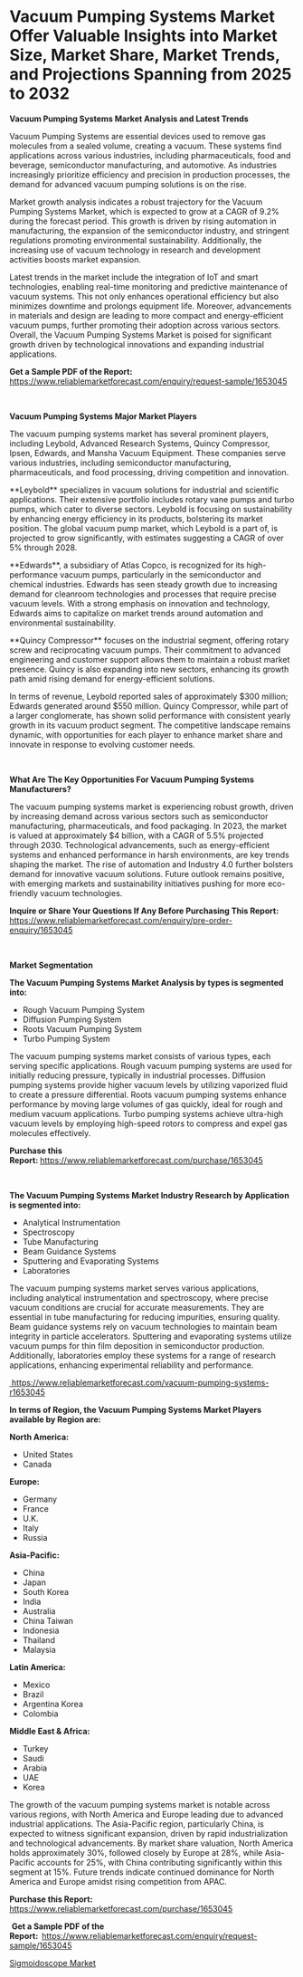 <p><h1>Vacuum Pumping Systems Market Offer Valuable Insights into Market Size, Market Share, Market Trends, and Projections Spanning from 2025 to 2032</h1></p><p><strong>Vacuum Pumping Systems Market Analysis and Latest Trends</strong></p>
<p><p>Vacuum Pumping Systems are essential devices used to remove gas molecules from a sealed volume, creating a vacuum. These systems find applications across various industries, including pharmaceuticals, food and beverage, semiconductor manufacturing, and automotive. As industries increasingly prioritize efficiency and precision in production processes, the demand for advanced vacuum pumping solutions is on the rise.</p><p>Market growth analysis indicates a robust trajectory for the Vacuum Pumping Systems Market, which is expected to grow at a CAGR of 9.2% during the forecast period. This growth is driven by rising automation in manufacturing, the expansion of the semiconductor industry, and stringent regulations promoting environmental sustainability. Additionally, the increasing use of vacuum technology in research and development activities boosts market expansion.</p><p>Latest trends in the market include the integration of IoT and smart technologies, enabling real-time monitoring and predictive maintenance of vacuum systems. This not only enhances operational efficiency but also minimizes downtime and prolongs equipment life. Moreover, advancements in materials and design are leading to more compact and energy-efficient vacuum pumps, further promoting their adoption across various sectors. Overall, the Vacuum Pumping Systems Market is poised for significant growth driven by technological innovations and expanding industrial applications.</p></p>
<p><strong>Get a Sample PDF of the Report:&nbsp;</strong> <a href="https://www.reliablemarketforecast.com/enquiry/request-sample/1653045?utm_campaign=3081&utm_medium=2&utm_source=Github&utm_content=ia&utm_term=05032025&utm_id=vacuum-pumping-systems">https://www.reliablemarketforecast.com/enquiry/request-sample/1653045</a></p>
<p>&nbsp;</p>
<p><strong>Vacuum Pumping Systems Major Market Players</strong></p>
<p><p>The vacuum pumping systems market has several prominent players, including Leybold, Advanced Research Systems, Quincy Compressor, Ipsen, Edwards, and Mansha Vacuum Equipment. These companies serve various industries, including semiconductor manufacturing, pharmaceuticals, and food processing, driving competition and innovation.</p><p>**Leybold** specializes in vacuum solutions for industrial and scientific applications. Their extensive portfolio includes rotary vane pumps and turbo pumps, which cater to diverse sectors. Leybold is focusing on sustainability by enhancing energy efficiency in its products, bolstering its market position. The global vacuum pump market, which Leybold is a part of, is projected to grow significantly, with estimates suggesting a CAGR of over 5% through 2028.</p><p>**Edwards**, a subsidiary of Atlas Copco, is recognized for its high-performance vacuum pumps, particularly in the semiconductor and chemical industries. Edwards has seen steady growth due to increasing demand for cleanroom technologies and processes that require precise vacuum levels. With a strong emphasis on innovation and technology, Edwards aims to capitalize on market trends around automation and environmental sustainability.</p><p>**Quincy Compressor** focuses on the industrial segment, offering rotary screw and reciprocating vacuum pumps. Their commitment to advanced engineering and customer support allows them to maintain a robust market presence. Quincy is also expanding into new sectors, enhancing its growth path amid rising demand for energy-efficient solutions.</p><p>In terms of revenue, Leybold reported sales of approximately $300 million; Edwards generated around $550 million. Quincy Compressor, while part of a larger conglomerate, has shown solid performance with consistent yearly growth in its vacuum product segment. The competitive landscape remains dynamic, with opportunities for each player to enhance market share and innovate in response to evolving customer needs.</p></p>
<p>&nbsp;</p>
<p><strong>What Are The Key Opportunities For Vacuum Pumping Systems Manufacturers?</strong></p>
<p><p>The vacuum pumping systems market is experiencing robust growth, driven by increasing demand across various sectors such as semiconductor manufacturing, pharmaceuticals, and food packaging. In 2023, the market is valued at approximately $4 billion, with a CAGR of 5.5% projected through 2030. Technological advancements, such as energy-efficient systems and enhanced performance in harsh environments, are key trends shaping the market. The rise of automation and Industry 4.0 further bolsters demand for innovative vacuum solutions. Future outlook remains positive, with emerging markets and sustainability initiatives pushing for more eco-friendly vacuum technologies.</p></p>
<p><strong>Inquire or Share Your Questions If Any Before Purchasing This Report:</strong> <a href="https://www.reliablemarketforecast.com/enquiry/pre-order-enquiry/1653045?utm_campaign=3081&utm_medium=2&utm_source=Github&utm_content=ia&utm_term=05032025&utm_id=vacuum-pumping-systems">https://www.reliablemarketforecast.com/enquiry/pre-order-enquiry/1653045</a></p>
<p>&nbsp;</p>
<p><strong>Market Segmentation</strong></p>
<p><strong>The Vacuum Pumping Systems Market Analysis by types is segmented into:</strong></p>
<p><ul><li>Rough Vacuum Pumping System</li><li>Diffusion Pumping System</li><li>Roots Vacuum Pumping System</li><li>Turbo Pumping System</li></ul></p>
<p><p>The vacuum pumping systems market consists of various types, each serving specific applications. Rough vacuum pumping systems are used for initially reducing pressure, typically in industrial processes. Diffusion pumping systems provide higher vacuum levels by utilizing vaporized fluid to create a pressure differential. Roots vacuum pumping systems enhance performance by moving large volumes of gas quickly, ideal for rough and medium vacuum applications. Turbo pumping systems achieve ultra-high vacuum levels by employing high-speed rotors to compress and expel gas molecules effectively.</p></p>
<p><strong>Purchase this Report:&nbsp;</strong><a href="https://www.reliablemarketforecast.com/purchase/1653045?utm_campaign=3081&utm_medium=2&utm_source=Github&utm_content=ia&utm_term=05032025&utm_id=vacuum-pumping-systems">https://www.reliablemarketforecast.com/purchase/1653045</a></p>
<p>&nbsp;</p>
<p><strong>The Vacuum Pumping Systems Market Industry Research by Application is segmented into:</strong></p>
<p><ul><li>Analytical Instrumentation</li><li>Spectroscopy</li><li>Tube Manufacturing</li><li>Beam Guidance Systems</li><li>Sputtering and Evaporating Systems</li><li>Laboratories</li></ul></p>
<p><p>The vacuum pumping systems market serves various applications, including analytical instrumentation and spectroscopy, where precise vacuum conditions are crucial for accurate measurements. They are essential in tube manufacturing for reducing impurities, ensuring quality. Beam guidance systems rely on vacuum technologies to maintain beam integrity in particle accelerators. Sputtering and evaporating systems utilize vacuum pumps for thin film deposition in semiconductor production. Additionally, laboratories employ these systems for a range of research applications, enhancing experimental reliability and performance.</p></p>
<p><a href="https://www.reliablemarketforecast.com/vacuum-pumping-systems-r1653045?utm_campaign=3081&utm_medium=2&utm_source=Github&utm_content=ia&utm_term=05032025&utm_id=vacuum-pumping-systems">&nbsp;https://www.reliablemarketforecast.com/vacuum-pumping-systems-r1653045</a></p>
<p><strong>In terms of Region, the Vacuum Pumping Systems Market Players available by Region are:</strong></p>
<p>
    <p> <strong> North America: </strong>
        <ul>
            <li>United States</li>
            <li>Canada</li>
        </ul>
        </p> 
    <p> <strong> Europe: </strong>
        <ul>
            <li>Germany</li>
            <li>France</li>
            <li>U.K.</li>
            <li>Italy</li>
            <li>Russia</li>
        </ul>
        </p> 
    <p> <strong> Asia-Pacific: </strong>
        <ul>
            <li>China</li>
            <li>Japan</li>
            <li>South Korea</li>
            <li>India</li>
            <li>Australia</li>
            <li>China Taiwan</li>
            <li>Indonesia</li>
            <li>Thailand</li>
            <li>Malaysia</li>
        </ul>
        </p> 
    <p> <strong> Latin America: </strong>
        <ul>
            <li>Mexico</li>
            <li>Brazil</li>
            <li>Argentina Korea</li>
            <li>Colombia</li>
        </ul>
        </p> 
    <p> <strong> Middle East & Africa: </strong>
        <ul>
            <li>Turkey</li>
            <li>Saudi</li>
            <li>Arabia</li>
            <li>UAE</li>
            <li>Korea</li>
        </ul>
    </p>
    </p>
<p><p>The growth of the vacuum pumping systems market is notable across various regions, with North America and Europe leading due to advanced industrial applications. The Asia-Pacific region, particularly China, is expected to witness significant expansion, driven by rapid industrialization and technological advancements. By market share valuation, North America holds approximately 30%, followed closely by Europe at 28%, while Asia-Pacific accounts for 25%, with China contributing significantly within this segment at 15%. Future trends indicate continued dominance for North America and Europe amidst rising competition from APAC.</p></p>
<p><strong>Purchase this Report: </strong><a href="https://www.reliablemarketforecast.com/purchase/1653045?utm_campaign=3081&utm_medium=2&utm_source=Github&utm_content=ia&utm_term=05032025&utm_id=vacuum-pumping-systems">https://www.reliablemarketforecast.com/purchase/1653045</a></p>
<p>&nbsp;<strong>Get a Sample PDF of the Report:&nbsp;&nbsp;</strong><a href="https://www.reliablemarketforecast.com/enquiry/request-sample/1653045?utm_campaign=3081&utm_medium=2&utm_source=Github&utm_content=ia&utm_term=05032025&utm_id=vacuum-pumping-systems">https://www.reliablemarketforecast.com/enquiry/request-sample/1653045</a></p>
<p><strong></strong></p>
<p><p><a href="https://github.com/beroxiluwaya/Market-Research-Report-List-1/blob/main/sigmoidoscope-market.md?utm_campaign=3081&utm_medium=2&utm_source=Github&utm_content=ia&utm_term=05032025&utm_id=vacuum-pumping-systems">Sigmoidoscope Market</a></p></p>